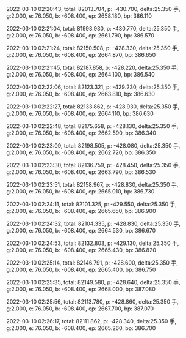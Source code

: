2022-03-10 02:20:43, total: 82013.704, p: -430.700, delta:25.350 手, g:2.000, e: 76.050, b: -608.400, ep: 2658.180, bp: 386.110

2022-03-10 02:21:04, total: 81993.930, p: -430.770, delta:25.350 手, g:2.000, e: 76.050, b: -608.400, ep: 2661.790, bp: 386.570

2022-03-10 02:21:24, total: 82150.508, p: -428.330, delta:25.350 手, g:2.000, e: 76.050, b: -608.400, ep: 2664.870, bp: 386.650

2022-03-10 02:21:45, total: 82187.858, p: -428.220, delta:25.350 手, g:2.000, e: 76.050, b: -608.400, ep: 2664.100, bp: 386.540

2022-03-10 02:22:06, total: 82123.321, p: -429.230, delta:25.350 手, g:2.000, e: 76.050, b: -608.400, ep: 2663.810, bp: 386.630

2022-03-10 02:22:27, total: 82133.862, p: -428.930, delta:25.350 手, g:2.000, e: 76.050, b: -608.400, ep: 2664.110, bp: 386.630

2022-03-10 02:22:48, total: 82175.658, p: -428.130, delta:25.350 手, g:2.000, e: 76.050, b: -608.400, ep: 2662.590, bp: 386.340

2022-03-10 02:23:09, total: 82198.505, p: -428.080, delta:25.350 手, g:2.000, e: 76.050, b: -608.400, ep: 2662.720, bp: 386.350

2022-03-10 02:23:30, total: 82136.759, p: -428.450, delta:25.350 手, g:2.000, e: 76.050, b: -608.400, ep: 2663.790, bp: 386.530

2022-03-10 02:23:51, total: 82158.967, p: -428.830, delta:25.350 手, g:2.000, e: 76.050, b: -608.400, ep: 2665.010, bp: 386.730

2022-03-10 02:24:11, total: 82101.325, p: -429.550, delta:25.350 手, g:2.000, e: 76.050, b: -608.400, ep: 2665.650, bp: 386.900

2022-03-10 02:24:32, total: 82104.335, p: -428.830, delta:25.350 手, g:2.000, e: 76.050, b: -608.400, ep: 2664.530, bp: 386.670

2022-03-10 02:24:53, total: 82132.803, p: -429.130, delta:25.350 手, g:2.000, e: 76.050, b: -608.400, ep: 2665.430, bp: 386.820

2022-03-10 02:25:14, total: 82146.791, p: -428.600, delta:25.350 手, g:2.000, e: 76.050, b: -608.400, ep: 2665.400, bp: 386.750

2022-03-10 02:25:35, total: 82149.580, p: -428.640, delta:25.350 手, g:2.000, e: 76.050, b: -608.400, ep: 2668.000, bp: 387.080

2022-03-10 02:25:56, total: 82113.780, p: -428.860, delta:25.350 手, g:2.000, e: 76.050, b: -608.400, ep: 2667.700, bp: 387.070

2022-03-10 02:26:17, total: 82111.862, p: -428.340, delta:25.350 手, g:2.000, e: 76.050, b: -608.400, ep: 2665.260, bp: 386.700